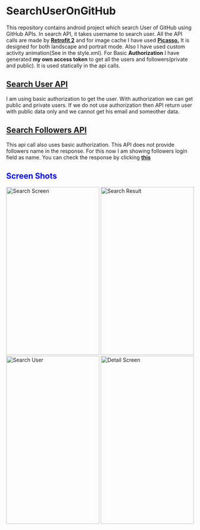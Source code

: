 # SearchUserOnGitHub
This repository contains android project which search User of GitHub using GitHub APIs.  In search API, it takes username to search user. 
All the API calls are made by <a href="http://square.github.io/retrofit/"><b>Retrofit 2</b></a> and for image cache I have used <a href="http://square.github.io/picasso/"><b>Picasso.</b></a></n> It is designed for both landscape and portrait mode.  Also I have used custom activity animation(See in the style.xml). For Basic <b>Authorization</b> I have generated <b>my own access token</b> to get all the users and followers(private and public).  It is used statically in the api calls.
<a href="https://developer.github.com/v3/users/#get-a-single-user"><h2>Search User API</h2></a></n>
<p>I am using basic authorization to get the user.  With authorization we can get public and private users.  If we do not use authorization then API return user with public data only and we cannot get his email and someother data.</p>
<a href="https://developer.github.com/v3/users/followers"><h2>Search Followers API</h2></a>
<p>This api call also uses basic authorization.  This API does not provide followers name in the response.  For this now I am showing followers login field as name.  You can check the response by clicking <a href="https://developer.github.com/v3/users/followers/#list-followers-of-a-user"><b>this</b></a></p> 
<h2 style="color:blue;">Screen Shots</h2>
<img src="1.jpg" alt="Search Screen" width="250" height="450">
<img src="2.jpg" alt="Search Result" width="250" height="450">
<img src="3.jpg" alt="Search User" width="250" height="450">
<img src="4.jpg" alt="Detail Screen" width="250" height="450">
